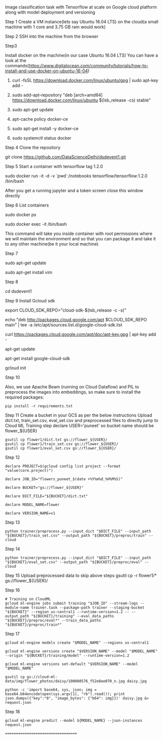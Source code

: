 Image classification task with Tensorflow at scale on Google cloud platform along with model deployment and versioning


Step 1
Create a VM instance(lets say Ubuntu 16.04 LTS) on the cloud(a small machine with 1 core and 3.75 GB ram would work)

Step 2
SSH into the machine from the browser

Step3

Install docker on the machine(in our case Ubuntu 16.04 LTS)
You can have a look at the commands(https://www.digitalocean.com/community/tutorials/how-to-install-and-use-docker-on-ubuntu-16-04)

1. curl -fsSL https://download.docker.com/linux/ubuntu/gpg | sudo apt-key add -

2. sudo add-apt-repository "deb [arch=amd64] https://download.docker.com/linux/ubuntu $(lsb_release -cs) stable"

3. sudo apt-get update

4. apt-cache policy docker-ce

5. sudo apt-get install -y docker-ce

6. sudo systemctl status docker


Step 4
Clone the repository

git clone https://github.com/DataScienceDelhi/dsdevent1.git


Step 5
Start a container with tensorflow tag 1.2.0

sudo docker run -it -d -v \`pwd\`:/notebooks tensorflow/tensorflow:1.2.0 /bin/bash

After you get a running jupyter and a token screen close this window directly

Step 6
List containers

sudo docker ps

sudo docker exec -it <container-id> /bin/bash

This command will take you inside container with root permissions where we will maintain the environment and so that you can package it and take it to any other machine(be it your local machine)

Step 7

sudo apt-get update

sudo apt-get install vim

Step 8

cd dsdevent1

Step 9 
Install Gcloud sdk

export CLOUD_SDK_REPO="cloud-sdk-$(lsb_release -c -s)"

echo "deb http://packages.cloud.google.com/apt $CLOUD_SDK_REPO main" | tee -a /etc/apt/sources.list.d/google-cloud-sdk.list

curl https://packages.cloud.google.com/apt/doc/apt-key.gpg | apt-key add -

apt-get update

apt-get install google-cloud-sdk

gcloud init

Step 10

Also, we use Apache Beam (running on Cloud Dataflow) and PIL to preprocess the images into embeddings, so make sure to install the required packages:
```
pip install -r requirements.txt
```

Step 11
Create a bucket in your GCS as per the below instructions
Upload dict.txt, train_set.csv, eval_set.csv and preprocessed files to directly jump to Cloud ML Training step
declare USER='puneet'
so bucket name should be flower_${USER}
```
gsutil cp flower1/dict.txt gs://flower_${USER}/
gsutil cp flower1/train_set.csv gs://flower_${USER}/
gsutil cp flower1/eval_set.csv gs://flower_${USER}/
```

Step 12
```
declare PROJECT=$(gcloud config list project --format "value(core.project)")
```
```
declare JOB_ID="flowers_puneet_$(date +%Y%m%d_%H%M%S)"
```
```
declare BUCKET="gs://flower_${USER}"
```
```
declare DICT_FILE="${BUCKET}/dict.txt"
```
```
declare MODEL_NAME=flower
```
```
declare VERSION_NAME=v1

```

Step 13
```
python trainer/preprocess.py --input_dict "$DICT_FILE" --input_path "${BUCKET}/train_set.csv" --output_path "${BUCKET}/preproc/train" --cloud
```

Step 14
```
python trainer/preprocess.py --input_dict "$DICT_FILE" --input_path "${BUCKET}/eval_set.csv" --output_path "${BUCKET}/preproc/eval" --cloud
```

Step 15
Upload preprocessed data to skip above steps
gsutil cp -r flower1/* gs://flower_${USER}/


Step 16
```
# Training on CloudML
gcloud ml-engine jobs submit training "$JOB_ID" --stream-logs --module-name trainer.task --package-path trainer --staging-bucket "${BUCKET}" --region us-central1 --runtime-version=1.2 -- --output_path "${BUCKET}/training" --eval_data_paths "${BUCKET}/preproc/eval*" --train_data_paths "${BUCKET}/preproc/train*"
```

Step 17
```
gcloud ml-engine models create "$MODEL_NAME" --regions us-central1
```
```
gcloud ml-engine versions create "$VERSION_NAME" --model "$MODEL_NAME" --origin "${BUCKET}/training/model" --runtime-version=1.2
```
```
gcloud ml-engine versions set-default "$VERSION_NAME" --model "$MODEL_NAME"
```
```
gsutil cp gs://cloud-ml-data/img/flower_photos/daisy/100080576_f52e8ee070_n.jpg daisy.jpg
```
```
python -c 'import base64, sys, json; img = base64.b64encode(open(sys.argv[1], "rb").read()); print json.dumps({"key":"0", "image_bytes": {"b64": img}})' daisy.jpg &> request.json
```

Step 18
```
gcloud ml-engine predict --model ${MODEL_NAME} --json-instances request.json

=================================
